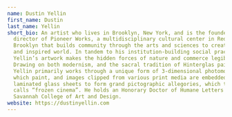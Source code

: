 ```yaml
---
name: Dustin Yellin
first_name: Dustin
last_name: Yellin
short_bio: An artist who lives in Brooklyn, New York, and is the founder and
  director of Pioneer Works, a multidisciplinary cultural center in Red Hook,
  Brooklyn that builds community through the arts and sciences to create an open
  and inspired world. In tandem to his institution-building social practice,
  Yellin’s artwork makes the hidden forces of nature and commerce legible.
  Drawing on both modernism, and the sacral tradition of Hinterglas painting,
  Yellin primarily works through a unique form of 3-dimensional photomontage, in
  which paint, and images clipped from various print media are embedded within
  laminated glass sheets to form grand pictographic allegories, which the artist
  calls “frozen cinema”. He holds an Honorary Doctor of Humane Letters from the
  Savannah College of Art and Design.
website: https://dustinyellin.com
---
```

